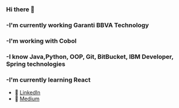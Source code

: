 ### Hi there 👋
### -I'm currently working  Garanti BBVA Technology
### -I'm working with Cobol 
### -I know Java,Python, OOP, Git, BitBucket, IBM Developer, Spring technologies
### -I'm currently learning React
- :office: [LinkedIn](https://www.linkedin.com/in/esraguur)
- :office: [Medium](https://esragur.medium.com/)

